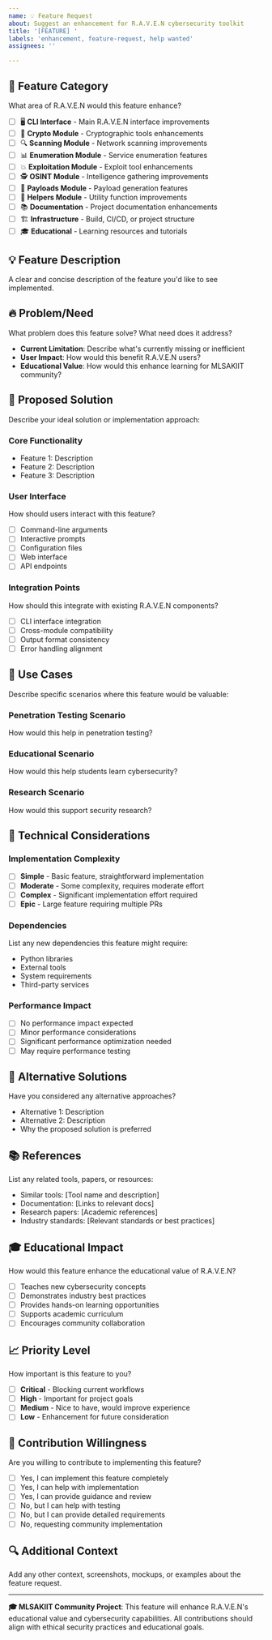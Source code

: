 ```yaml
---
name: 💡 Feature Request
about: Suggest an enhancement for R.A.V.E.N cybersecurity toolkit
title: '[FEATURE] '
labels: 'enhancement, feature-request, help wanted'
assignees: ''

---
```


## 🎯 Feature Category
What area of R.A.V.E.N would this feature enhance?
- [ ] 🖥️ **CLI Interface** - Main R.A.V.E.N interface improvements
- [ ] 🔐 **Crypto Module** - Cryptographic tools enhancements
- [ ] 🔍 **Scanning Module** - Network scanning improvements
- [ ] 📊 **Enumeration Module** - Service enumeration features
- [ ] 💥 **Exploitation Module** - Exploit tool enhancements
- [ ] 🕵️ **OSINT Module** - Intelligence gathering improvements
- [ ] 🎪 **Payloads Module** - Payload generation features
- [ ] 🔧 **Helpers Module** - Utility function improvements
- [ ] 📚 **Documentation** - Project documentation enhancements
- [ ] 🏗️ **Infrastructure** - Build, CI/CD, or project structure
- [ ] 🎓 **Educational** - Learning resources and tutorials

## 💡 Feature Description
A clear and concise description of the feature you'd like to see implemented.

## 🔥 Problem/Need
What problem does this feature solve? What need does it address?
- **Current Limitation**: Describe what's currently missing or inefficient
- **User Impact**: How would this benefit R.A.V.E.N users?
- **Educational Value**: How would this enhance learning for MLSAKIIT community?

## 🎯 Proposed Solution
Describe your ideal solution or implementation approach:

### **Core Functionality**
- Feature 1: Description
- Feature 2: Description
- Feature 3: Description

### **User Interface**
How should users interact with this feature?
- [ ] Command-line arguments
- [ ] Interactive prompts
- [ ] Configuration files
- [ ] Web interface
- [ ] API endpoints

### **Integration Points**
How should this integrate with existing R.A.V.E.N components?
- [ ] CLI interface integration
- [ ] Cross-module compatibility
- [ ] Output format consistency
- [ ] Error handling alignment

## 🎪 Use Cases
Describe specific scenarios where this feature would be valuable:

### **Penetration Testing Scenario**
How would this help in penetration testing?

### **Educational Scenario**
How would this help students learn cybersecurity?

### **Research Scenario**
How would this support security research?

## 🔧 Technical Considerations

### **Implementation Complexity**
- [ ] **Simple** - Basic feature, straightforward implementation
- [ ] **Moderate** - Some complexity, requires moderate effort
- [ ] **Complex** - Significant implementation effort required
- [ ] **Epic** - Large feature requiring multiple PRs

### **Dependencies**
List any new dependencies this feature might require:
- Python libraries
- External tools
- System requirements
- Third-party services

### **Performance Impact**
- [ ] No performance impact expected
- [ ] Minor performance considerations
- [ ] Significant performance optimization needed
- [ ] May require performance testing

## 🌟 Alternative Solutions
Have you considered any alternative approaches?
- Alternative 1: Description
- Alternative 2: Description
- Why the proposed solution is preferred

## 📚 References
List any related tools, papers, or resources:
- Similar tools: [Tool name and description]
- Documentation: [Links to relevant docs]
- Research papers: [Academic references]
- Industry standards: [Relevant standards or best practices]

## 🎓 Educational Impact
How would this feature enhance the educational value of R.A.V.E.N?
- [ ] Teaches new cybersecurity concepts
- [ ] Demonstrates industry best practices
- [ ] Provides hands-on learning opportunities
- [ ] Supports academic curriculum
- [ ] Encourages community collaboration

## 📈 Priority Level
How important is this feature to you?
- [ ] **Critical** - Blocking current workflows
- [ ] **High** - Important for project goals
- [ ] **Medium** - Nice to have, would improve experience
- [ ] **Low** - Enhancement for future consideration

## 🤝 Contribution Willingness
Are you willing to contribute to implementing this feature?
- [ ] Yes, I can implement this feature completely
- [ ] Yes, I can help with implementation
- [ ] Yes, I can provide guidance and review
- [ ] No, but I can help with testing
- [ ] No, but I can provide detailed requirements
- [ ] No, requesting community implementation

## 🔍 Additional Context
Add any other context, screenshots, mockups, or examples about the feature request.

---
**🎓 MLSAKIIT Community Project**: This feature will enhance R.A.V.E.N's educational value and cybersecurity capabilities. All contributions should align with ethical security practices and educational goals.